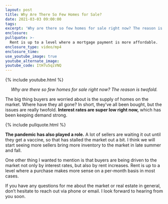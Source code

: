 ```yaml
---
layout: post
title: Why Are There So Few Homes for Sale?
date: 2021-03-03 09:00:00
tags:
excerpt: 'Why are there so few homes for sale right now? The reason is twofold.'
enclosure:
pullquote: >-
  Rent is up to a level where a mortgage payment is more affordable.
enclosure_type: video/mp4
enclosure_time:
use_youtube_image: true
youtube_alternate_image:
youtube_code: ItH7u5qiVNQ
---
```


{% include youtube.html %}

<p style="text-align: center;"><em>Why are there so few homes for sale right now? The reason is twofold.</em></p>

The big thing buyers are worried about is the supply of homes on the market. Where have they all gone? In short, they’ve all been bought, but the issues are really twofold. **Interest rates are super low right now,** which has been keeping demand strong.

{% include pullquote.html %}

**The pandemic has also played a role.** A lot of sellers are waiting it out until they get a vaccine, so that has stalled the market out a bit. I think we will start seeing more sellers bring more inventory to the market in late summer and fall.

One other thing I wanted to mention is that buyers are being driven to the market not only by interest rates, but also by rent increases. Rent is up to a level where a purchase makes more sense on a per-month basis in most cases.

If you have any questions for me about the market or real estate in general, don’t hesitate to reach out via phone or email. I look forward to hearing from you soon.
